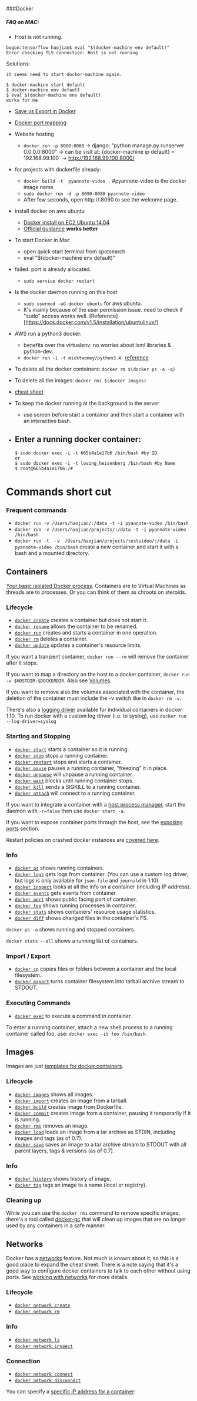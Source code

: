 ###Docker

##### FAQ on MAC:
- Host is not running.
```
bogon:tensorflow haojian$ eval "$(docker-machine env default)"
Error checking TLS connection: Host is not running
```
Solutions: 
```
it seems need to start docker-machine again.

$ docker-machine start default
$ docker-machine env default
$ eval $(docker-machine env default)
works for me
```

- [Save vs Export in Docker](https://my.oschina.net/zjzhai/blog/225112)

- [Docker port mapping](https://opskumu.gitbooks.io/docker/content/chapter5.html)
- Website hosting
	- `docker run -p 8080:8080` -> django: "python manage.py runserver 0.0.0.0:8000" -> can be visit at: {docker-machine ip default} = 192.168.99.100` -> http://192.168.99.100:8000/

- for projects with dockerfile already:
	- `docker build -t  pyannote-video .`  #pyannote-video is the docker image name
	- `sudo docker run -d -p 8090:8080 pyannote-video`
	- After few seconds, open http://<host>:8090 to see the welcome page.
		
		
		
- install docker on aws ubuntu 
	- [Docker install on EC2 Ubuntu 14.04](http://www.bogotobogo.com/DevOps/Docker/Docker_Install_On_EC2_Ubuntu.php)
	- [Official guidance](https://docs.docker.com/linux/step_one/) **works better**
	
	
- To start Docker in Mac
	- open quick start terminal from spotsearch
	- eval "$(docker-machine env default)"
	
	
- failed: port is already allocated.
	- `sudo service docker restart`
	
- Is the docker daemon running on this host
	- `sudo usermod -aG docker ubuntu` for aws ubuntu. 
	- It's mainly because of the user permission issue. need to check if "sudo" access works well. [Reference][https://docs.docker.com/v1.5/installation/ubuntulinux/]
	
	
- AWS run a python3 docker:
	- benefits over the virtualenv: no worries about lxml libraries & python-dev.
	- `docker run -i -t micktwomey/python3.4 ` [reference](https://github.com/micktwomey/docker-python3.4)
	
	
- To delete all the docker containers: `docker rm $(docker ps -a -q)`
- To delete all the images: `docker rmi $(docker images)`
	
- [cheat sheet](https://github.com/wsargent/docker-cheat-sheet/blob/master/README.md)

- To keep the docker running at the background in the server 
	- use screen before start a container and then start a container with an interactive bash.
	
- Enter a running docker container:
	- 
	```
	$ sudo docker exec -i -t 665b4a1e17b6 /bin/bash #by ID
	or
	$ sudo docker exec -i -t loving_heisenberg /bin/bash #by Name
	$ root@665b4a1e17b6:/#
	```

# Commands short cut

### Frequent commands

- `docker run -v /Users/haojian/:/data -t -i pyannote-video /bin/bash`
- `docker run -v /Users/haojian/projects/:/data -t -i pyannote-video /bin/bash `
- ` docker run -t  -v  /Users/haojian/projects/testvideo/:/data -i pyannote-video /bin/bash ` create a new container and start it with a bash and a mounted directory.

## Containers

[Your basic isolated Docker process](http://etherealmind.com/basics-docker-containers-hypervisors-coreos/).  Containers are to Virtual Machines as threads are to processes.  Or you can think of them as chroots on steroids.

### Lifecycle

* [`docker create`](https://docs.docker.com/reference/commandline/create) creates a container but does not start it.
* [`docker rename`](https://docs.docker.com/engine/reference/commandline/rename/) allows the container to be renamed.
* [`docker run`](https://docs.docker.com/reference/commandline/run) creates and starts a container in one operation.
* [`docker rm`](https://docs.docker.com/reference/commandline/rm) deletes a container.
* [`docker update`](https://docs.docker.com/engine/reference/commandline/update/) updates a container's resource limits.

If you want a transient container, `docker run --rm` will remove the container after it stops.

If you want to map a directory on the host to a docker container, `docker run -v $HOSTDIR:$DOCKERDIR`.  Also see [Volumes](https://github.com/wsargent/docker-cheat-sheet/#volumes).

If you want to remove also the volumes associated with the container, the deletion of the container must include the -v switch like in `docker rm -v`.

There's also a [logging driver](https://docs.docker.com/engine/admin/logging/overview/) available for individual containers in docker 1.10.  To run docker with a custom log driver (i.e. to syslog), use `docker run --log-driver=syslog`

### Starting and Stopping

* [`docker start`](https://docs.docker.com/reference/commandline/start) starts a container so it is running.
* [`docker stop`](https://docs.docker.com/reference/commandline/stop) stops a running container.
* [`docker restart`](https://docs.docker.com/reference/commandline/restart) stops and starts a container.
* [`docker pause`](https://docs.docker.com/engine/reference/commandline/pause/) pauses a running container, "freezing" it in place.
* [`docker unpause`](https://docs.docker.com/engine/reference/commandline/unpause/) will unpause a running container.
* [`docker wait`](https://docs.docker.com/reference/commandline/wait) blocks until running container stops.
* [`docker kill`](https://docs.docker.com/reference/commandline/kill) sends a SIGKILL to a running container.
* [`docker attach`](https://docs.docker.com/reference/commandline/attach) will connect to a running container.

If you want to integrate a container with a [host process manager](https://docs.docker.com/articles/host_integration/), start the daemon with `-r=false` then use `docker start -a`.

If you want to expose container ports through the host, see the [exposing ports](#exposing-ports) section.

Restart policies on crashed docker instances are [covered here](http://container42.com/2014/09/30/docker-restart-policies/).

### Info

* [`docker ps`](https://docs.docker.com/reference/commandline/ps) shows running containers.
* [`docker logs`](https://docs.docker.com/reference/commandline/logs) gets logs from container.  (You can use a custom log driver, but logs is only available for `json-file` and `journald` in 1.10)
* [`docker inspect`](https://docs.docker.com/reference/commandline/inspect) looks at all the info on a container (including IP address).
* [`docker events`](https://docs.docker.com/reference/commandline/events) gets events from container.
* [`docker port`](https://docs.docker.com/reference/commandline/port) shows public facing port of container.
* [`docker top`](https://docs.docker.com/reference/commandline/top) shows running processes in container.
* [`docker stats`](https://docs.docker.com/reference/commandline/stats) shows containers' resource usage statistics.
* [`docker diff`](https://docs.docker.com/reference/commandline/diff) shows changed files in the container's FS.

`docker ps -a` shows running and stopped containers.

`docker stats --all` shows a running list of containers.

### Import / Export

* [`docker cp`](https://docs.docker.com/reference/commandline/cp) copies files or folders between a container and the local filesystem..
* [`docker export`](https://docs.docker.com/reference/commandline/export) turns container filesystem into tarball archive stream to STDOUT.

### Executing Commands

* [`docker exec`](https://docs.docker.com/reference/commandline/exec) to execute a command in container.

To enter a running container, attach a new shell process to a running container called foo, use: `docker exec -it foo /bin/bash`.

## Images

Images are just [templates for docker containers](https://docs.docker.com/engine/understanding-docker/#how-does-a-docker-image-work).

### Lifecycle

* [`docker images`](https://docs.docker.com/reference/commandline/images) shows all images.
* [`docker import`](https://docs.docker.com/reference/commandline/import) creates an image from a tarball.
* [`docker build`](https://docs.docker.com/reference/commandline/build) creates image from Dockerfile.
* [`docker commit`](https://docs.docker.com/reference/commandline/commit) creates image from a container, pausing it temporarily if it is running.
* [`docker rmi`](https://docs.docker.com/reference/commandline/rmi) removes an image.
* [`docker load`](https://docs.docker.com/reference/commandline/load) loads an image from a tar archive as STDIN, including images and tags (as of 0.7).
* [`docker save`](https://docs.docker.com/reference/commandline/save) saves an image to a tar archive stream to STDOUT with all parent layers, tags & versions (as of 0.7).

### Info

* [`docker history`](https://docs.docker.com/reference/commandline/history) shows history of image.
* [`docker tag`](https://docs.docker.com/reference/commandline/tag) tags an image to a name (local or registry).

### Cleaning up

While you can use the `docker rmi` command to remove specific images, there's a tool called [docker-gc](https://github.com/spotify/docker-gc) that will clean up images that are no longer used by any containers in a safe manner.

## Networks

Docker has a [networks](https://docs.docker.com/engine/userguide/networking/dockernetworks/) feature.  Not much is known about it, so this is a good place to expand the cheat sheet.  There is a note saying that it's a good way to configure docker containers to talk to each other without using ports.  See [working with networks](https://docs.docker.com/engine/userguide/networking/work-with-networks/) for more details.

### Lifecycle

* [`docker network create`](https://docs.docker.com/engine/reference/commandline/network_create/)
* [`docker network rm`](https://docs.docker.com/engine/reference/commandline/network_rm/)

### Info

* [`docker network ls`](https://docs.docker.com/engine/reference/commandline/network_ls/)
* [`docker network inspect`](https://docs.docker.com/engine/reference/commandline/network_inspect/)

### Connection

* [`docker network connect`](https://docs.docker.com/engine/reference/commandline/network_connect/)
* [`docker network disconnect`](https://docs.docker.com/engine/reference/commandline/network_disconnect/)

You can specify a [specific IP address for a container](https://blog.jessfraz.com/post/ips-for-all-the-things/):
